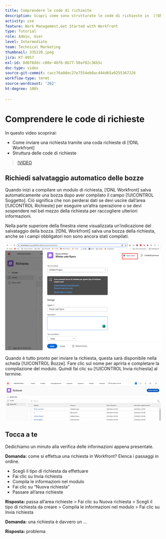 ```yaml
---
title: Comprendere le code di richieste
description: Scopri come sono strutturate le code di richieste in  [!DNL  Workfront]  e come inviare una richiesta.
activity: use
feature: Work Management,Get Started with Workfront
type: Tutorial
role: Admin, User
level: Intermediate
team: Technical Marketing
thumbnail: 335220.jpeg
jira: KT-8957
exl-id: 8d6f8ddc-c08e-46f6-8b77-50af02c36b5c
doc-type: video
source-git-commit: cacc76a0dec27e7554eb0ac494d65a9255367226
workflow-type: tm+mt
source-wordcount: '262'
ht-degree: 100%

---
```


# Comprendere le code di richieste

In questo video scoprirai:

* Come inviare una richiesta tramite una coda richieste di [!DNL  Workfront]
* Struttura delle code di richieste

>[!VIDEO](https://video.tv.adobe.com/v/335220/?quality=12&learn=on)

## Richiedi salvataggio automatico delle bozze

Quando inizi a compilare un modulo di richiesta, [!DNL Workfront] salva automaticamente una bozza dopo aver compilato il campo [!UICONTROL Soggetto]. Ciò significa che non perderai dati se devi uscire dall’area [!UICONTROL Richieste] per eseguire un’altra operazione o se devi sospendere nel bel mezzo della richiesta per raccogliere ulteriori informazioni.

Nella parte superiore della finestra viene visualizzata un’indicazione del salvataggio della bozza. [!DNL Workfront] salva una bozza della richiesta, anche se i campi obbligatori non sono ancora stati compilati.

![immagine di una bozza di richiesta in fase di creazione](assets/queue-mgt-make-a-request-draft-1.png)

Quando è tutto pronto per inviare la richiesta, questa sarà disponibile nella scheda [!UICONTROL Bozze]. Fare clic sul nome per aprirla e completare la compilazione del modulo. Quindi fai clic su [!UICONTROL Invia richiesta] al termine.

![immagine del richiamo di una bozza di richiesta](assets/queue-mgt-make-a-request-draft-2.png)

## Tocca a te

Dedichiamo un minuto alla verifica delle informazioni appena presentate.

**Domanda:** come si effettua una richiesta in Workfront? Elenca i passaggi in ordine.

* Scegli il tipo di richiesta da effettuare
* Fai clic su Invia richiesta
* Compila le informazioni nel modulo
* Fai clic su “Nuova richiesta”
* Passare all’area richieste


**Risposta:** passa all’area richieste > Fai clic su Nuova richiesta > Scegli il tipo di richiesta da creare > Compila le informazioni nel modulo > Fai clic su Invia richiesta

**Domanda:** una richiesta è davvero un ...

**Risposta:** problema

<!---
You can also access request drafts from the [!UICONTROL Select a Request Type] menu at the top of the window. Select an option from the [!UICONTROL Recent Drafts] section, or start a new request by picking a queue from the [!UICONTROL New Requests] section. Fill everything out like normal, then submit the request.

<!---
image
--->

<!---
Let's take a minute to review the information you were just presented.

How do you make a request in Workfront? List the steps in order.
Choose the request type you need to make
Click Submit request
Fill out the information on the form
Click "New Request"
Navigate to the request area

Answer: Navigate to the request area>Click New Request>Choose the request type you need to make>Fill out the information on the form>Click Submit request

A request is really an......

Answer: Issue
--->

